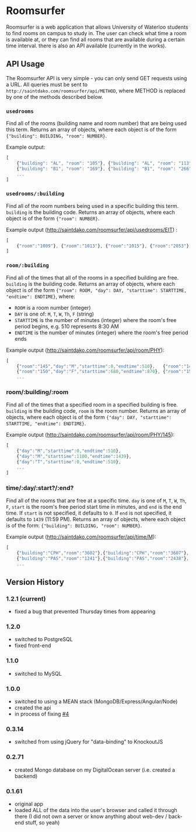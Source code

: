 # Roomsurfer

Roomsurfer is a web application that allows University of Waterloo students to find rooms on campus to study in. The user can check what time a room is available at, or they can find all rooms that are available during a certain time interval. there is also an API available (currently in the works).

## API Usage
The Roomsurfer API is very simple - you can only send GET requests using a URL. All queries must be sent to `http://saintdako.com/roomsurfer/api/METHOD`, where METHOD is replaced by one of the methods described below.

### `usedrooms`
Find all of the rooms (building name and room number) that are being used this term. Returns an array of objects, where each object is of the form `{"building": BUILDING, "room": NUMBER}`.

Example output:

```javascript
[
    {"building": "AL", "room": "105"}, {"building": "AL", "room": "113"}, ...
    {"building": "B1", "room": "169"}, {"building": "B1", "room": "266"}, ...
    ...
]
```

### `usedrooms/:building`
Find all of the room numbers being used in a specific building this term. `building` is the building code. Returns an array of objects, where each object is of the form `{"room": NUMBER}`.

Example output (http://saintdako.com/roomsurfer/api/usedrooms/EIT) :

```javascript
[
    {"room":"1009"}, {"room":"1013"}, {"room":"1015"}, {"room":"2053"}, {"room":"3141"}, {"room":"3145"}, {"room":"3151"}
]
```

### `room/:building`
Find all of the times that all of the rooms in a specified building are free. `building` is the building code. Returns an array of objects, where each object is of the form `{"room": ROOM, "day": DAY, "starttime": STARTTIME, "endtime": ENDTIME}`, where:

- `ROOM` is a room number (integer)
- `DAY` is one of: `M`, `T`, `W`, `Th`, `F` (string)
- `STARTTIME` is the number of minutes (integer) where the room's free period begins, e.g. 510 represents 8:30 AM
- `ENDTIME` is the number of minutes (integer) where the room's free period ends

Example output (http://saintdako.com/roomsurfer/api/room/PHY):

```javascript
[
    {"room":"145","day":"M","starttime":0,"endtime":510},   {"room":"145","day":"F","starttime":1010,"endtime":1439}, ...
    {"room":"150","day":"F","starttime":680,"endtime":870}, {"room":"150","day":"F","starttime":920,"endtime":1439}, ...
    ...
```

### room/:building/:room
Find all of the times that a specified room in a specified building is free.  `building` is the building code, `room` is the room number. Returns an array of objects, where each object is of the form `{"day": DAY, "starttime": STARTTIME, "endtime": ENDTIME}`.

Example output (http://saintdako.com/roomsurfer/api/room/PHY/145):

```javascript
[
    {"day":"M","starttime":0,"endtime":510},
    {"day":"M","starttime":1100,"endtime":1439},
    {"day":"T","starttime":0,"endtime":510},
    ...
]
```

### time/:day/:start?/:end?
Find all of the rooms that are free at a specific time. `day` is one of `M`, `T`, `W`, `Th`, `F`, `start` is the room's free period start time in minutes, and `end` is the end time. If `start` is not specified, it defaults to `0`. If `end` is not specified, it defaults to `1439` (11:59 PM). Returns an array of objects, where each object is of the form: `{"building": BUILDING, "room": NUMBER}`.

Example output (http://saintdako.com/roomsurfer/api/time/M):

```javascript
[
    {"building":"CPH","room":"3602"},{"building":"CPH","room":"3607"}, ...
    {"building":"PAS","room":"1241"},{"building":"PAS","room":"2438"}, ...
    ...
```

## Version History
### 1.2.1 (current)
- fixed a bug that prevented Thursday times from appearing

### 1.2.0
- switched to PostgreSQL
- fixed front-end

### 1.1.0
- switched to MySQL

### 1.0.0
- switched to using a MEAN stack (MongoDB/Express/Angular/Node)
- created the api
- in process of fixing [#4](https://github.com/StDako/Roomsurfer/issues/4)

### 0.3.14
- switched from using jQuery for "data-binding" to KnockoutJS

### 0.2.71
- created Mongo database on my DigitalOcean server (i.e. created a backend)

### 0.1.61
- original app
- loaded ALL of the data into the user's browser and called it through there (I did not own a server or know anything about web-dev / back-end stuff, so yeah)
